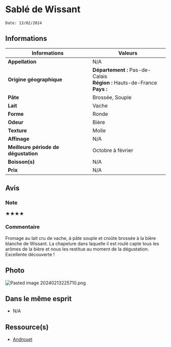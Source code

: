 # Sablé de Wissant
```
Date: 13/02/2024
```
## Informations

| Informations | Valeurs |
| ---- | ---- |
| **Appellation** | N/A |
| **Origine géographique** | **Département :** Pas-de-Calais<br>**Région :** Hauts-de-France<br>**Pays :**   |
| **Pâte** | Brossée, Souple |
| **Lait** | Vache |
| **Forme** | Ronde |
| **Odeur** | Bière |
| **Texture** | Molle |
| **Affinage** | N/A |
| **Meilleure période de dégustation** | Octobre à février |
| **Boisson(s)** | N/A |
| **Prix** | N/A |

## Avis
### Note
★★★★
### Commentaire
Fromage au lait cru de vache, à pâte souple et croûte brossée à la bière blanche de Wissant. La chapelure dans laquelle il est roulé capte tous les arômes de la bière et nous les restitue au moment de la dégustation. Excellente découverte ! 

## Photo
![Pasted image 20240213225710.png](./M%C3%A9dias/Pasted%20image%2020240213225710.png)

## Dans le même esprit
* N/A

## Ressource(s)
* [Androuet](http://www.androuet.com/Sablé-de-Wissant-1002.html)